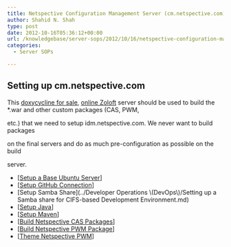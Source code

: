 ```yaml
---
title: Netspective Configuration Management Server (cm.netspective.com)
author: Shahid N. Shah
type: post
date: 2012-10-16T05:36:12+00:00
url: /knowledgebase/server-sops/2012/10/16/netspective-configuration-management-server-cm-netspective-com/
categories:
  - Server SOPs

---
```

## Setting up cm.netspective.com

This [doxycycline for sale][1], [online Zoloft][2] server should be used to build the *.war and other custom packages (CAS, PWM,
  
etc.) that we need to setup idm.netspective.com. We never want to build packages
  
on the final servers and do as much pre-configuration as possible on the build
  
server.

  * [[Setup a Base Ubuntu Server][3]]
  * [[Setup GitHub Connection][4]]
  * \[Setup Samba Share\](../Developer Operations &#92;(DevOps&#92;)/Setting up a Samba share for CIFS-based Development Environment.md)
  * [[Setup Java][5]]
  * [[Setup Maven][6]]
  * [[Build Netspective CAS Packages][7]]
  * [[Build Netspective PWM Package][8]]
  * [[Theme Netspective PWM][9]]

 [1]: https://pills24h.com/buy-doxycycline-online-without-prescription/
 [2]: http://prestige-pharmacy.com/buy-zoloft-online/вЂЋ
 [3]: https://www.netspective.com/knowledgebase/it-infrastructure-sops/secure-sops/2012/10/17/setting-up-a-base-ubuntu-server/
 [4]: www.netspective.citrusdev.com/knowledgebase/it-infrastructure-sops/2012/09/25/setting-up-github-keys/
 [5]: https://www.netspective.com/knowledgebase/it-infrastructure-sops/2012/09/25/setting-up-java/
 [6]: www.netspective.citrusdev.com/knowledgebase/developer-sops/2012/10/16/setting-up-maven/
 [7]: https://www.netspective.com/knowledgebase/developer-sops/2012/10/15/build-netspective-cas-distribution/
 [8]: https://www.netspective.com/knowledgebase/developer-sops/2012/10/16/build-netspective-pwm-distribution/
 [9]: www.netspective.citrusdev.com/knowledgebase/developer-sops/2012/10/16/pwm-theme-modification/